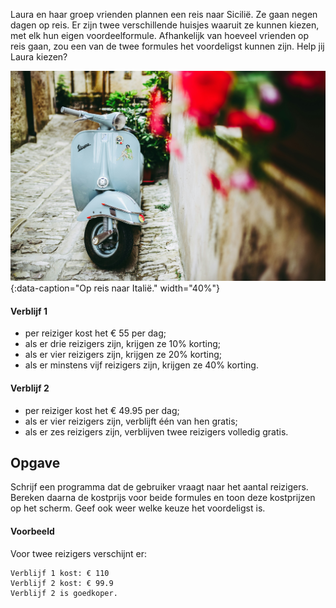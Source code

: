 Laura en haar groep vrienden plannen een reis naar Sicilië. Ze gaan negen dagen op reis. Er zijn twee verschillende huisjes waaruit ze kunnen kiezen, met elk hun eigen voordeelformule. Afhankelijk van hoeveel vrienden op reis gaan, zou een van de twee formules het voordeligst kunnen zijn. Help jij Laura kiezen? 

![Op reis naar Italië.](media/davide-ragusa.jpg "Foto door Davide Ragusa op Unsplash."){:data-caption="Op reis naar Italië." width="40%"}

#### Verblijf 1
- per reiziger kost het € 55 per dag; 
- als er drie reizigers zijn, krijgen ze 10% korting; 
- als er vier reizigers zijn, krijgen ze 20% korting;
- als er minstens vijf reizigers zijn, krijgen ze 40% korting.

#### Verblijf 2
- per reiziger kost het € 49.95 per dag; 
- als er vier reizigers zijn, verblijft één van hen gratis;
- als er zes reizigers zijn, verblijven twee reizigers volledig gratis. 

## Opgave
Schrijf een programma dat de gebruiker vraagt naar het aantal reizigers. Bereken daarna de kostprijs voor beide formules en toon deze kostprijzen op het scherm. Geef ook weer welke keuze het voordeligst is.

#### Voorbeeld
Voor twee reizigers verschijnt er:

```
Verblijf 1 kost: € 110
Verblijf 2 kost: € 99.9
Verblijf 2 is goedkoper.
```